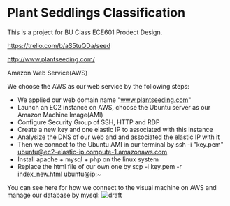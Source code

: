 # Plant Seddlings Classification

This is a project for BU Class ECE601 Prodect Design.

https://trello.com/b/aS5tuQDa/seed

http://www.plantseeding.com/

Amazon Web Service(AWS)

We choose the AWS as our web service by the following steps:
- We applied our web domain name "www.plantseeding.com"
- Launch an EC2 instance on AWS, choose the Ubuntu server as our  Amazon Machine Image(AMI)
- Configure Security Group of SSH, HTTP and RDP
- Create a new key and one elastic IP to associated with this instance
- Analysize the DNS of our web and and associated the elastic IP with it
- Then we connect to the Ubuntu AMI in our terminal by ssh -i "key.pem" ubuntu@ec2-elastic-ip.compute-1.amazonaws.com
- Install apache + mysql + php on the linux system
- Replace the html file of our own one by scp -i key.pem -r index_new.html ubuntu@ip:~

You can see here for how we connect to the visual machine on AWS and manage our database by mysql:
![draft](https://user-images.githubusercontent.com/43126280/47623515-e8ee4f80-dae8-11e8-931f-65f94731676b.png)
